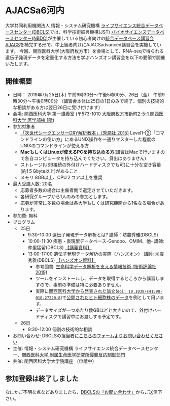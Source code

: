 # AJACSa6河内

大学共同利用機関法人 情報・システム研究機構 [ライフサイエンス統合データベースセンター(DBCLS)](https://dbcls.rois.ac.jp/)では、科学技術振興機構(JST) [バイオサイエンスデータベースセンター(NBDC)](https://biosciencedbc.jp/)が主催している初心者向けの[統合データベース講習会AJACS](https://biosciencedbc.jp/event/ajacs/)を補完する形で、中上級者向けにAJACSadvanced講習会を実施しています。
今回、関西医科大学(大阪府枚方市）を会場として、RNA-seqで得られる遺伝子発現データを定量化する方法を学ぶハンズオン講習会を以下の要領で開催いたします。

## 開催概要

- 日時： 2019年7月25日(木) 午前9時30分〜午後5時00分、26日（金） 午前9時30分〜午後0時00分 （講習会本体は25日の1日のみで終了、個別の技術的な相談がある方は翌日26日に受け付けます）
- 会場: 関西医科大学 第一講義室 (〒573-1010 [大阪府枚方市新町2-5-1 関西医科大学 医学部棟 1階](http://www.kmu.ac.jp/info/campus/access/index.html))
- 参加対象者
  - [「次世代シークエンサーDRY解析教本」（秀潤社 2015)](https://gakken-mesh.jp/book/detail/9784780909203.html) Level1-②「コマンドラインの使い方」にあるUNIX操作を一通りマスターした程度のUNIXのコマンドラインが使える方
  - **MacもしくはLinuxが使えるPCを持ち込める方**(講習はMacで行いますので各自コンピュータを持ち込んでください。貸出はありません)
  - ストレージ(USB接続の外付けハードディスクでも可)に十分な空き容量(約1５Gbyte以上)があること
  - メモリ 8GB以上、CPU２コア以上を推奨
- 最大受講人数: 20名
  - 応募者多数の場合は主催者側で選定させていただきます。
  - 各研究グループから1人のみの参加とします。
  - 応募が非常に多数の場合は各大学もしくは研究機関から1名なる場合があります。
- 参加費: 無料
- プログラム
  - 25日
    - 9:30-10:00 遺伝子発現データ解析とは? 講師：坊農秀雅(DBCLS)
    - 10:00-11:30 疾患・表現型データベース-Gendoo、OMIM、他- 講師: 仲里猛留(DBCLS) [【講義資料】](02_nakazato)
    - 13:00-17:00 遺伝子発現データ解析の実際（ハンズオン） 講師: 坊農秀雅(DBCLS) [【ハンズオン資料】](03_bono)
      - 参考図書: [生命科学データ解析を支える情報技術 (技術評論社 2019)](https://gihyo.jp/book/2019/978-4-297-10319-4)
      - ツールをインストールし、データを取得するところから講習しますので、事前の準備は特に必要ありません。
      - 実際に[関西医科大学から発表された論文(`doi: 10.1038/s41598-018-27220-8`)](https://doi.org/10.1038/s41598-018-27220-8)で[公開されたヒト細胞株のデータ](http://sra.dbcls.jp/details.html?db=sra&accession=DRP004279&_id=DRP004279)を例として用います。
      - データサイズが一つあたり数GBほどと大きいので、外付けハードディスクで講習中にお渡しする予定です。
  - 26日
    - 9:30-12:00 個別の技術的な相談
- お問い合わせ: DBCLSの担当者に[こちらのフォームよりお問い合わせください](https://dbcls.rois.ac.jp/contact.html)
- 主催: 情報・システム研究機構 ライフサイエンス統合データベースセンター、[関西医科大学 附属生命医学研究所侵襲反応制御部門](http://hypoxia.jp/hss/)
- 共催: 関西医科大学大学院講座 （申請中）

## 参加登録は終了しました
なにかご不明な点などありましたら、[DBCLSの「お問い合わせ」](https://dbcls.rois.ac.jp/contact.html)からご送信下さい。
